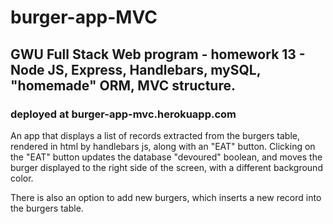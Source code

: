 # burger-app-MVC
## GWU Full Stack Web program - homework 13 - Node JS, Express, Handlebars,  mySQL, "homemade" ORM, MVC structure.

### deployed at burger-app-mvc.herokuapp.com

  An app that displays a list of records extracted from the burgers table, 
  rendered in html by handlebars js, along with an "EAT" button.  Clicking 
  on the "EAT" button updates the database "devoured" boolean, and moves the
  burger displayed to the right side of the screen, with a different background
  color.

  There is also an option to add new burgers, which inserts a new record into
  the burgers table.


